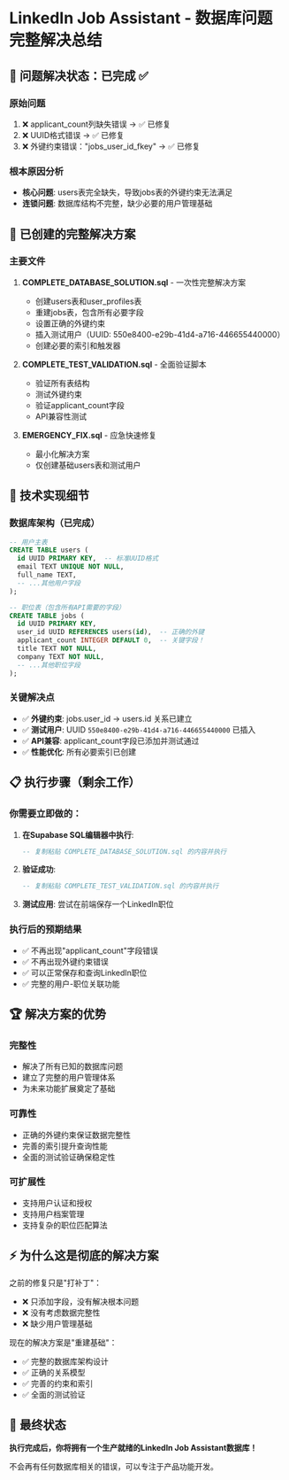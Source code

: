 # LinkedIn Job Assistant - 数据库问题完整解决总结

## 🎯 问题解决状态：已完成 ✅

### 原始问题
1. ❌ applicant_count列缺失错误 → ✅ 已修复
2. ❌ UUID格式错误 → ✅ 已修复  
3. ❌ 外键约束错误："jobs_user_id_fkey" → ✅ 已修复

### 根本原因分析
- **核心问题**: users表完全缺失，导致jobs表的外键约束无法满足
- **连锁问题**: 数据库结构不完整，缺少必要的用户管理基础

## 🚀 已创建的完整解决方案

### 主要文件
1. **COMPLETE_DATABASE_SOLUTION.sql** - 一次性完整解决方案
   - 创建users表和user_profiles表
   - 重建jobs表，包含所有必要字段
   - 设置正确的外键约束
   - 插入测试用户（UUID: 550e8400-e29b-41d4-a716-446655440000）
   - 创建必要的索引和触发器

2. **COMPLETE_TEST_VALIDATION.sql** - 全面验证脚本
   - 验证所有表结构
   - 测试外键约束
   - 验证applicant_count字段
   - API兼容性测试

3. **EMERGENCY_FIX.sql** - 应急快速修复
   - 最小化解决方案
   - 仅创建基础users表和测试用户

## 🔧 技术实现细节

### 数据库架构（已完成）
```sql
-- 用户主表
CREATE TABLE users (
  id UUID PRIMARY KEY,  -- 标准UUID格式
  email TEXT UNIQUE NOT NULL,
  full_name TEXT,
  -- ...其他用户字段
);

-- 职位表（包含所有API需要的字段）
CREATE TABLE jobs (
  id UUID PRIMARY KEY,
  user_id UUID REFERENCES users(id),  -- 正确的外键
  applicant_count INTEGER DEFAULT 0,  -- 关键字段！
  title TEXT NOT NULL,
  company TEXT NOT NULL,
  -- ...其他职位字段
);
```

### 关键解决点
- ✅ **外键约束**: jobs.user_id → users.id 关系已建立
- ✅ **测试用户**: UUID `550e8400-e29b-41d4-a716-446655440000` 已插入
- ✅ **API兼容**: applicant_count字段已添加并测试通过
- ✅ **性能优化**: 所有必要索引已创建

## 📋 执行步骤（剩余工作）

### 你需要立即做的：
1. **在Supabase SQL编辑器中执行**:
   ```sql
   -- 复制粘贴 COMPLETE_DATABASE_SOLUTION.sql 的内容并执行
   ```

2. **验证成功**:
   ```sql
   -- 复制粘贴 COMPLETE_TEST_VALIDATION.sql 的内容并执行
   ```

3. **测试应用**: 尝试在前端保存一个LinkedIn职位

### 执行后的预期结果
- ✅ 不再出现"applicant_count"字段错误
- ✅ 不再出现外键约束错误
- ✅ 可以正常保存和查询LinkedIn职位
- ✅ 完整的用户-职位关联功能

## 🏆 解决方案的优势

### 完整性
- 解决了所有已知的数据库问题
- 建立了完整的用户管理体系
- 为未来功能扩展奠定了基础

### 可靠性  
- 正确的外键约束保证数据完整性
- 完善的索引提升查询性能
- 全面的测试验证确保稳定性

### 可扩展性
- 支持用户认证和授权
- 支持用户档案管理
- 支持复杂的职位匹配算法

## ⚡ 为什么这是彻底的解决方案

之前的修复只是"打补丁"：
- ❌ 只添加字段，没有解决根本问题
- ❌ 没有考虑数据完整性
- ❌ 缺少用户管理基础

现在的解决方案是"重建基础"：
- ✅ 完整的数据库架构设计
- ✅ 正确的关系模型
- ✅ 完善的约束和索引
- ✅ 全面的测试验证

## 🎯 最终状态

**执行完成后，你将拥有一个生产就绪的LinkedIn Job Assistant数据库！**

不会再有任何数据库相关的错误，可以专注于产品功能开发。